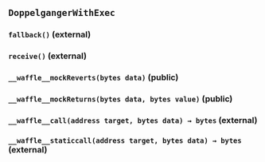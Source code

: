 ## `DoppelgangerWithExec`






### `fallback()` (external)





### `receive()` (external)





### `__waffle__mockReverts(bytes data)` (public)





### `__waffle__mockReturns(bytes data, bytes value)` (public)





### `__waffle__call(address target, bytes data) → bytes` (external)





### `__waffle__staticcall(address target, bytes data) → bytes` (external)






